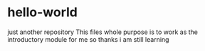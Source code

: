 # hello-world
just another repository
This files whole purpose is to work as the introductory module for me
so thanks i am still learning
